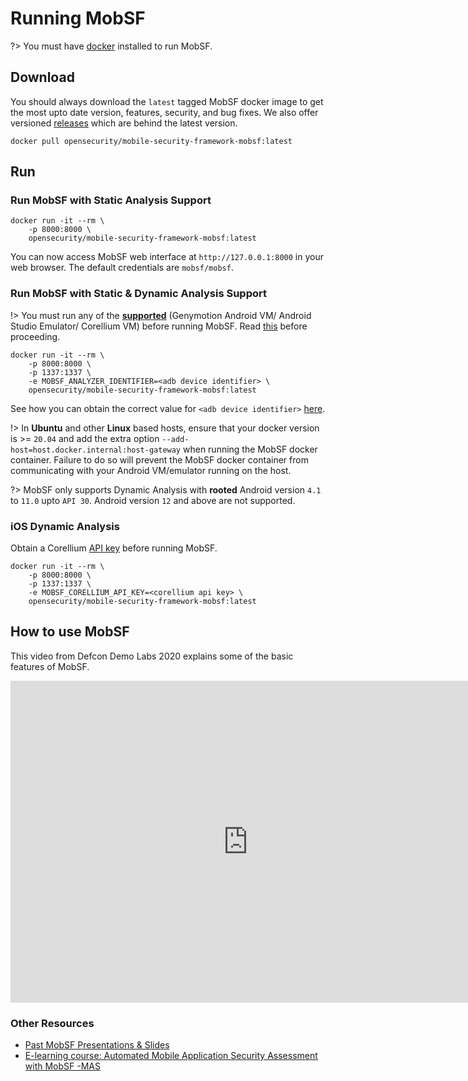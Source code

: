# Running MobSF

?> You must have [docker](https://docs.docker.com/get-docker/) installed to run MobSF.


## Download

You should always download the `latest` tagged MobSF docker image to get the most upto date version, features, security, and bug fixes. We also offer versioned [releases](https://hub.docker.com/r/opensecurity/mobile-security-framework-mobsf/tags) which are behind the latest version.

```
docker pull opensecurity/mobile-security-framework-mobsf:latest
```

## Run

### Run MobSF with Static Analysis Support

```
docker run -it --rm \
    -p 8000:8000 \
    opensecurity/mobile-security-framework-mobsf:latest
```

You can now access MobSF web interface at `http://127.0.0.1:8000` in your web browser. The default credentials are `mobsf/mobsf`.

### Run MobSF with Static & Dynamic Analysis Support

!> You must run any of the **[supported](dynamic_analyzer.md)** (Genymotion Android VM/ Android Studio Emulator/ Corellium VM) before running MobSF. Read [this](dynamic_analyzer.md) before proceeding.

```
docker run -it --rm \
    -p 8000:8000 \
    -p 1337:1337 \
    -e MOBSF_ANALYZER_IDENTIFIER=<adb device identifier> \
    opensecurity/mobile-security-framework-mobsf:latest
```

See how you can obtain the correct value for `<adb device identifier>` [here](dynamic_analyzer.md).

!> In **Ubuntu** and other **Linux** based hosts, ensure that your docker version is >= `20.04` and add the extra option `--add-host=host.docker.internal:host-gateway` when running the MobSF docker container. Failure to do so will prevent the MobSF docker container from communicating with your Android VM/emulator running on the host.

?> MobSF only supports Dynamic Analysis with **rooted** Android version `4.1` to `11.0` upto `API 30`. Android version `12` and above are not supported.


### iOS Dynamic Analysis

Obtain a Corellium [API key](https://app.corellium.com/login) before running MobSF.

```
docker run -it --rm \
    -p 8000:8000 \
    -p 1337:1337 \
    -e MOBSF_CORELLIUM_API_KEY=<corellium api key> \
    opensecurity/mobile-security-framework-mobsf:latest
```

## How to use MobSF

This video from Defcon Demo Labs 2020 explains some of the basic features of MobSF.

<iframe width="760" height="515" src="https://www.youtube.com/embed/1NIQs82n3nw" title="YouTube video player" frameborder="0" allow="accelerometer; autoplay; clipboard-write; encrypted-media; gyroscope; picture-in-picture; web-share" allowfullscreen></iframe>

### Other Resources

* [Past MobSF Presentations & Slides](https://mobsf.github.io/Mobile-Security-Framework-MobSF/presentations.html)
* [E-learning course: Automated Mobile Application Security Assessment with MobSF -MAS](https://opsecx.com/index.php/product/automated-mobile-application-security-assessment-with-mobsf/)